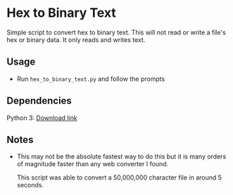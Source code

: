 # Hex to Binary Text

Simple script to convert hex to binary text. This will not read or write a file's hex or binary data. It only reads and writes text.

## Usage

- Run `hex_to_binary_text.py` and follow the prompts

## Dependencies

Python 3: [Download link](https://www.python.org/downloads/)

## Notes

- This may not be the absolute fastest way to do this but it is many orders of magnitude faster than any web converter I found. 

    This script was able to convert a 50,000,000 character file in around 5 seconds.